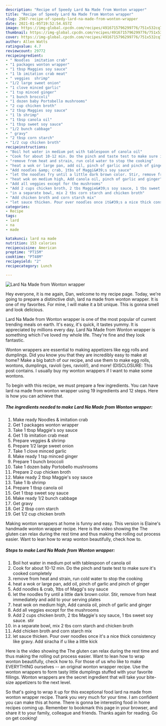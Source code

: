 ```yaml
---
description: "Recipe of Speedy Lard Na Made from Wonton wrapper"
title: "Recipe of Speedy Lard Na Made from Wonton wrapper"
slug: 2987-recipe-of-speedy-lard-na-made-from-wonton-wrapper
date: 2021-01-05T19:52:54.657Z
image: https://img-global.cpcdn.com/recipes/4916715796299776/751x532cq70/lard-na-made-from-wonton-wrapper-recipe-main-photo.jpg
thumbnail: https://img-global.cpcdn.com/recipes/4916715796299776/751x532cq70/lard-na-made-from-wonton-wrapper-recipe-main-photo.jpg
cover: https://img-global.cpcdn.com/recipes/4916715796299776/751x532cq70/lard-na-made-from-wonton-wrapper-recipe-main-photo.jpg
author: Allen Watts
ratingvalue: 4.7
reviewcount: 29772
recipeingredient:
- " Noodles  imitation crab"
- "1 packages wonton wrapper"
- "1 tbsp Maggies soy sauce"
- "1 lb imitation crab meat"
- " veggies  shrimp"
- "1/2 large sweet onion"
- "1 clove minced garlic"
- "1 tsp minced ginger"
- "1 bunch broccoli"
- "1 dozen baby Portobello mushrooms"
- "2 cup chicken broth"
- "2 tbsp Maggies soy sauce"
- "1 lb shrimp"
- "1 tbsp canola oil"
- "1 tbsp sweet soy sauce"
- "1/2 bunch cabbage"
- " gravy"
- "2 tbsp corn starch"
- "1/2 cup chicken broth"
recipeinstructions:
- "Boil hot water in medium pot with tablespoon of canola oil"
- "Cook for about 10-12 min. Do the pinch and taste test to make sure it&#39;s cooked completely"
- "remove from heat and strain, run cold water to stop the cooking"
- "heat a wok or large pan, add oil, pinch of garlic and pinch of ginger"
- "Add noodles &amp; crab, 1tbs of Maggi&#39;s soy sauce"
- "let the noodles fry until a little dark brown color. Stir, remove from heat immediately and add to your serving plates"
- "heat wok on medium high, Add canola oil, pinch of garlic and ginger"
- "Add all veggies except for the mushrooms"
- "Add 2 cups chicken broth, 2 tbs Maggie&#39;s soy sauce, 1 tbs sweet soy sauce. stir"
- "in a separate bowl, mix 2 tbs corn starch and chicken broth"
- "Add chicken broth and corn starch mix"
- "let sauce thicken. Pour over noodles once it&#39;s a nice thick consistency like gravy. Add siracha if u like a little kick"
categories:
- Recipe
tags:
- lard
- na
- made

katakunci: lard na made 
nutrition: 153 calories
recipecuisine: American
preptime: "PT15M"
cooktime: "PT48M"
recipeyield: "2"
recipecategory: Lunch

---
```



![Lard Na Made from Wonton wrapper](https://img-global.cpcdn.com/recipes/4916715796299776/751x532cq70/lard-na-made-from-wonton-wrapper-recipe-main-photo.jpg)

Hey everyone, it is me again, Dan, welcome to my recipe page. Today, we're going to prepare a distinctive dish, lard na made from wonton wrapper. It is one of my favorites. For mine, I will make it a bit unique. This is gonna smell and look delicious.

Lard Na Made from Wonton wrapper is one of the most popular of current trending meals on earth. It's easy, it's quick, it tastes yummy. It is appreciated by millions every day. Lard Na Made from Wonton wrapper is something which I've loved my whole life. They're fine and they look fantastic.

Wonton wrappers are essential to making appetizers like egg rolls and dumplings. Did you know you that they are incredibly easy to make at home? Make a big batch of our recipe, and use them to make egg rolls, wontons, dumplings, ravioli (yes, ravioli!), and more! (DISCLOSURE: This post contains. I usually buy my wonton wrappers if I want to make some wontons.


To begin with this recipe, we must prepare a few ingredients. You can have lard na made from wonton wrapper using 19 ingredients and 12 steps. Here is how you can achieve that.

<!--inarticleads1-->

##### The ingredients needed to make Lard Na Made from Wonton wrapper:

1. Make ready  Noodles &amp; imitation crab
1. Get 1 packages wonton wrapper
1. Take 1 tbsp Maggie&#39;s soy sauce
1. Get 1 lb imitation crab meat
1. Prepare  veggies &amp; shrimp
1. Prepare 1/2 large sweet onion
1. Take 1 clove minced garlic
1. Make ready 1 tsp minced ginger
1. Prepare 1 bunch broccoli
1. Take 1 dozen baby Portobello mushrooms
1. Prepare 2 cup chicken broth
1. Make ready 2 tbsp Maggie&#39;s soy sauce
1. Take 1 lb shrimp
1. Prepare 1 tbsp canola oil
1. Get 1 tbsp sweet soy sauce
1. Make ready 1/2 bunch cabbage
1. Get  gravy
1. Get 2 tbsp corn starch
1. Get 1/2 cup chicken broth


Making wonton wrappers at home is funny and easy. This version is Elaine&#39;s handmade wonton wrapper recipe. Here is the video showing the The gluten can relax during the rest time and thus making the rolling out process easier. Want to lean how to wrap wonton beautifully, check how to. 

<!--inarticleads2-->

##### Steps to make Lard Na Made from Wonton wrapper:

1. Boil hot water in medium pot with tablespoon of canola oil
1. Cook for about 10-12 min. Do the pinch and taste test to make sure it&#39;s cooked completely
1. remove from heat and strain, run cold water to stop the cooking
1. heat a wok or large pan, add oil, pinch of garlic and pinch of ginger
1. Add noodles &amp; crab, 1tbs of Maggi&#39;s soy sauce
1. let the noodles fry until a little dark brown color. Stir, remove from heat immediately and add to your serving plates
1. heat wok on medium high, Add canola oil, pinch of garlic and ginger
1. Add all veggies except for the mushrooms
1. Add 2 cups chicken broth, 2 tbs Maggie&#39;s soy sauce, 1 tbs sweet soy sauce. stir
1. in a separate bowl, mix 2 tbs corn starch and chicken broth
1. Add chicken broth and corn starch mix
1. let sauce thicken. Pour over noodles once it&#39;s a nice thick consistency like gravy. Add siracha if u like a little kick


Here is the video showing the The gluten can relax during the rest time and thus making the rolling out process easier. Want to lean how to wrap wonton beautifully, check how to. For those of us who like to make EVERYTHING ourselves -- an original wonton wrapper recipe. Use the wonton wrappers to form tasty little dumplings stuffed with your favorite fillings. Wonton wrappers are the secret ingredient that will take your bite-size appetizers to the next level. 

So that's going to wrap it up for this exceptional food lard na made from wonton wrapper recipe. Thank you very much for your time. I am confident you can make this at home. There is gonna be interesting food in home recipes coming up. Remember to bookmark this page in your browser, and share it to your family, colleague and friends. Thanks again for reading. Go on get cooking!
